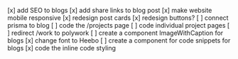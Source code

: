 [x] add SEO to blogs
[x] add share links to blog post
[x] make website mobile responsive
[x] redesign post cards
[x] redesign buttons?
[ ] connect prisma to blog
[ ] code the /projects page
[ ] code individual project pages
[ ] redirect /work to polywork
[ ] create a component ImageWithCaption for blogs
[x] change font to Heebo
[ ] create a component for code snippets for blogs
[x] code the inline code styling
